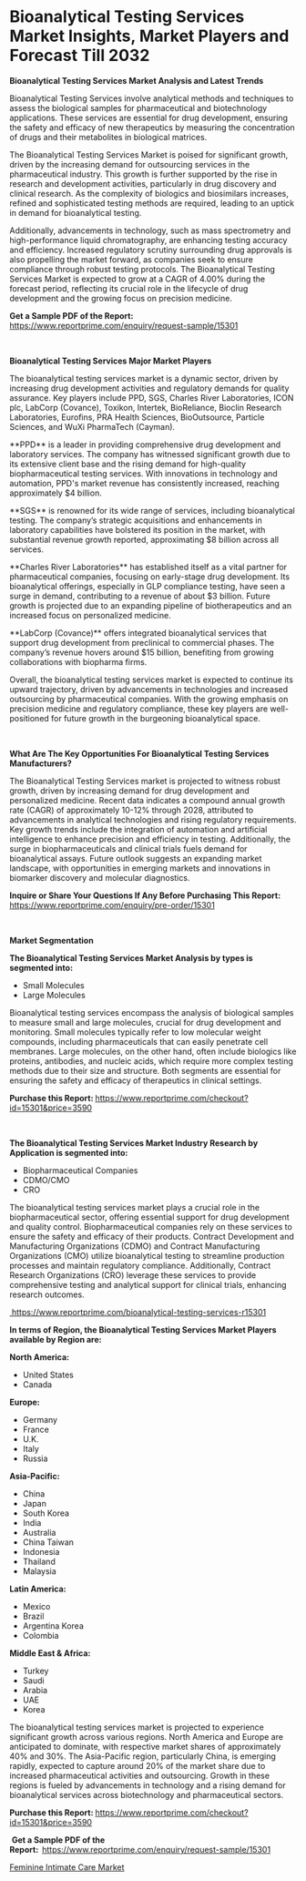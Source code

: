 <p><h1>Bioanalytical Testing Services Market Insights, Market Players and Forecast Till 2032</h1></p><p><strong>Bioanalytical Testing Services Market Analysis and Latest Trends</strong></p>
<p><p>Bioanalytical Testing Services involve analytical methods and techniques to assess the biological samples for pharmaceutical and biotechnology applications. These services are essential for drug development, ensuring the safety and efficacy of new therapeutics by measuring the concentration of drugs and their metabolites in biological matrices.</p><p>The Bioanalytical Testing Services Market is poised for significant growth, driven by the increasing demand for outsourcing services in the pharmaceutical industry. This growth is further supported by the rise in research and development activities, particularly in drug discovery and clinical research. As the complexity of biologics and biosimilars increases, refined and sophisticated testing methods are required, leading to an uptick in demand for bioanalytical testing.</p><p>Additionally, advancements in technology, such as mass spectrometry and high-performance liquid chromatography, are enhancing testing accuracy and efficiency. Increased regulatory scrutiny surrounding drug approvals is also propelling the market forward, as companies seek to ensure compliance through robust testing protocols. The Bioanalytical Testing Services Market is expected to grow at a CAGR of 4.00% during the forecast period, reflecting its crucial role in the lifecycle of drug development and the growing focus on precision medicine.</p></p>
<p><strong>Get a Sample PDF of the Report:&nbsp;</strong> <a href="https://www.reportprime.com/enquiry/request-sample/15301?utm_campaign=2269&utm_medium=2&utm_source=Github&utm_content=ia&utm_term=20032025&utm_id=bioanalytical-testing-services">https://www.reportprime.com/enquiry/request-sample/15301</a></p>
<p>&nbsp;</p>
<p><strong>Bioanalytical Testing Services Major Market Players</strong></p>
<p><p>The bioanalytical testing services market is a dynamic sector, driven by increasing drug development activities and regulatory demands for quality assurance. Key players include PPD, SGS, Charles River Laboratories, ICON plc, LabCorp (Covance), Toxikon, Intertek, BioReliance, Bioclin Research Laboratories, Eurofins, PRA Health Sciences, BioOutsource, Particle Sciences, and WuXi PharmaTech (Cayman).</p><p>**PPD** is a leader in providing comprehensive drug development and laboratory services. The company has witnessed significant growth due to its extensive client base and the rising demand for high-quality biopharmaceutical testing services. With innovations in technology and automation, PPD's market revenue has consistently increased, reaching approximately $4 billion.</p><p>**SGS** is renowned for its wide range of services, including bioanalytical testing. The company’s strategic acquisitions and enhancements in laboratory capabilities have bolstered its position in the market, with substantial revenue growth reported, approximating $8 billion across all services.</p><p>**Charles River Laboratories** has established itself as a vital partner for pharmaceutical companies, focusing on early-stage drug development. Its bioanalytical offerings, especially in GLP compliance testing, have seen a surge in demand, contributing to a revenue of about $3 billion. Future growth is projected due to an expanding pipeline of biotherapeutics and an increased focus on personalized medicine.</p><p>**LabCorp (Covance)** offers integrated bioanalytical services that support drug development from preclinical to commercial phases. The company’s revenue hovers around $15 billion, benefiting from growing collaborations with biopharma firms.</p><p>Overall, the bioanalytical testing services market is expected to continue its upward trajectory, driven by advancements in technologies and increased outsourcing by pharmaceutical companies. With the growing emphasis on precision medicine and regulatory compliance, these key players are well-positioned for future growth in the burgeoning bioanalytical space.</p></p>
<p>&nbsp;</p>
<p><strong>What Are The Key Opportunities For Bioanalytical Testing Services Manufacturers?</strong></p>
<p><p>The Bioanalytical Testing Services market is projected to witness robust growth, driven by increasing demand for drug development and personalized medicine. Recent data indicates a compound annual growth rate (CAGR) of approximately 10-12% through 2028, attributed to advancements in analytical technologies and rising regulatory requirements. Key growth trends include the integration of automation and artificial intelligence to enhance precision and efficiency in testing. Additionally, the surge in biopharmaceuticals and clinical trials fuels demand for bioanalytical assays. Future outlook suggests an expanding market landscape, with opportunities in emerging markets and innovations in biomarker discovery and molecular diagnostics.</p></p>
<p><strong>Inquire or Share Your Questions If Any Before Purchasing This Report:</strong> <a href="https://www.reportprime.com/enquiry/pre-order/15301?utm_campaign=2269&utm_medium=2&utm_source=Github&utm_content=ia&utm_term=20032025&utm_id=bioanalytical-testing-services">https://www.reportprime.com/enquiry/pre-order/15301</a></p>
<p>&nbsp;</p>
<p><strong>Market Segmentation</strong></p>
<p><strong>The Bioanalytical Testing Services Market Analysis by types is segmented into:</strong></p>
<p><ul><li>Small Molecules</li><li>Large Molecules</li></ul></p>
<p><p>Bioanalytical testing services encompass the analysis of biological samples to measure small and large molecules, crucial for drug development and monitoring. Small molecules typically refer to low molecular weight compounds, including pharmaceuticals that can easily penetrate cell membranes. Large molecules, on the other hand, often include biologics like proteins, antibodies, and nucleic acids, which require more complex testing methods due to their size and structure. Both segments are essential for ensuring the safety and efficacy of therapeutics in clinical settings.</p></p>
<p><strong>Purchase this Report:&nbsp;</strong><a href="https://www.reportprime.com/checkout?id=15301&price=3590&utm_campaign=2269&utm_medium=2&utm_source=Github&utm_content=ia&utm_term=20032025&utm_id=bioanalytical-testing-services">https://www.reportprime.com/checkout?id=15301&price=3590</a></p>
<p>&nbsp;</p>
<p><strong>The Bioanalytical Testing Services Market Industry Research by Application is segmented into:</strong></p>
<p><ul><li>Biopharmaceutical Companies</li><li>CDMO/CMO</li><li>CRO</li></ul></p>
<p><p>The bioanalytical testing services market plays a crucial role in the biopharmaceutical sector, offering essential support for drug development and quality control. Biopharmaceutical companies rely on these services to ensure the safety and efficacy of their products. Contract Development and Manufacturing Organizations (CDMO) and Contract Manufacturing Organizations (CMO) utilize bioanalytical testing to streamline production processes and maintain regulatory compliance. Additionally, Contract Research Organizations (CRO) leverage these services to provide comprehensive testing and analytical support for clinical trials, enhancing research outcomes.</p></p>
<p><a href="https://www.reportprime.com/bioanalytical-testing-services-r15301?utm_campaign=2269&utm_medium=2&utm_source=Github&utm_content=ia&utm_term=20032025&utm_id=bioanalytical-testing-services">&nbsp;https://www.reportprime.com/bioanalytical-testing-services-r15301</a></p>
<p><strong>In terms of Region, the Bioanalytical Testing Services Market Players available by Region are:</strong></p>
<p>
    <p> <strong> North America: </strong>
        <ul>
            <li>United States</li>
            <li>Canada</li>
        </ul>
        </p> 
    <p> <strong> Europe: </strong>
        <ul>
            <li>Germany</li>
            <li>France</li>
            <li>U.K.</li>
            <li>Italy</li>
            <li>Russia</li>
        </ul>
        </p> 
    <p> <strong> Asia-Pacific: </strong>
        <ul>
            <li>China</li>
            <li>Japan</li>
            <li>South Korea</li>
            <li>India</li>
            <li>Australia</li>
            <li>China Taiwan</li>
            <li>Indonesia</li>
            <li>Thailand</li>
            <li>Malaysia</li>
        </ul>
        </p> 
    <p> <strong> Latin America: </strong>
        <ul>
            <li>Mexico</li>
            <li>Brazil</li>
            <li>Argentina Korea</li>
            <li>Colombia</li>
        </ul>
        </p> 
    <p> <strong> Middle East & Africa: </strong>
        <ul>
            <li>Turkey</li>
            <li>Saudi</li>
            <li>Arabia</li>
            <li>UAE</li>
            <li>Korea</li>
        </ul>
    </p>
    </p>
<p><p>The bioanalytical testing services market is projected to experience significant growth across various regions. North America and Europe are anticipated to dominate, with respective market shares of approximately 40% and 30%. The Asia-Pacific region, particularly China, is emerging rapidly, expected to capture around 20% of the market share due to increased pharmaceutical activities and outsourcing. Growth in these regions is fueled by advancements in technology and a rising demand for bioanalytical services across biotechnology and pharmaceutical sectors.</p></p>
<p><strong>Purchase this Report: </strong><a href="https://www.reportprime.com/checkout?id=15301&price=3590&utm_campaign=2269&utm_medium=2&utm_source=Github&utm_content=ia&utm_term=20032025&utm_id=bioanalytical-testing-services">https://www.reportprime.com/checkout?id=15301&price=3590</a></p>
<p>&nbsp;<strong>Get a Sample PDF of the Report:&nbsp;&nbsp;</strong><a href="https://www.reportprime.com/enquiry/request-sample/15301?utm_campaign=2269&utm_medium=2&utm_source=Github&utm_content=ia&utm_term=20032025&utm_id=bioanalytical-testing-services">https://www.reportprime.com/enquiry/request-sample/15301</a></p>
<p><strong></strong></p>
<p><p><a href="https://github.com/trossdushi7u/Market-Research-Report-List-1/blob/main/feminine-intimate-care-market.md?utm_campaign=2269&utm_medium=2&utm_source=Github&utm_content=ia&utm_term=20032025&utm_id=bioanalytical-testing-services">Feminine Intimate Care Market</a></p></p>